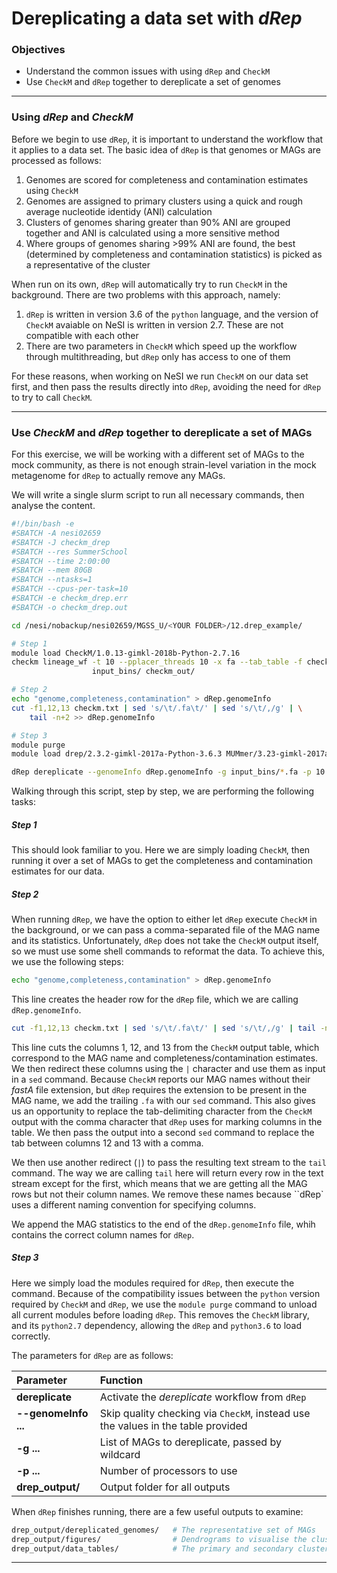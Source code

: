 # Dereplicating a data set with *dRep*

### Objectives

* Understand the common issues with using `dRep` and `CheckM`
* Use `CheckM` and `dRep` together to dereplicate a set of genomes

---

### Using *dRep* and *CheckM*

Before we begin to use `dRep`, it is important to understand the workflow that it applies to a data set. The basic idea of `dRep` is that genomes or MAGs are processed as follows:

1. Genomes are scored for completeness and contamination estimates using `CheckM`
1. Genomes are assigned to primary clusters using a quick and rough average nucleotide identidy (ANI) calculation
1. Clusters of genomes sharing greater than 90% ANI are grouped together and ANI is calculated using a more sensitive method
1. Where groups of genomes sharing >99% ANI are found, the best (determined by completeness and contamination statistics) is picked as a representative of the cluster

When run on its own, `dRep` will automatically try to run `CheckM` in the background. There are two problems with this approach, namely:

1. `dRep` is written in version 3.6 of the `python` language, and the version of `CheckM` avaiable on NeSI is written in version 2.7. These are not compatible with each other
1. There are two parameters in `CheckM` which speed up the workflow through multithreading, but `dRep` only has access to one of them

For these reasons, when working on NeSI we run `CheckM` on our data set first, and then pass the results directly into `dRep`, avoiding the need for `dRep` to try to call `CheckM`.

---

### Use *CheckM* and *dRep* together to dereplicate a set of MAGs

For this exercise, we will be working with a different set of MAGs to the mock community, as there is not enough strain-level variation in the mock metagenome for `dRep` to actually remove any MAGs.

We will write a single slurm script to run all necessary commands, then analyse the content.

```bash
#!/bin/bash -e
#SBATCH -A nesi02659
#SBATCH -J checkm_drep
#SBATCH --res SummerSchool
#SBATCH --time 2:00:00
#SBATCH --mem 80GB
#SBATCH --ntasks=1
#SBATCH --cpus-per-task=10
#SBATCH -e checkm_drep.err
#SBATCH -o checkm_drep.out

cd /nesi/nobackup/nesi02659/MGSS_U/<YOUR FOLDER>/12.drep_example/

# Step 1
module load CheckM/1.0.13-gimkl-2018b-Python-2.7.16
checkm lineage_wf -t 10 --pplacer_threads 10 -x fa --tab_table -f checkm.txt \
                  input_bins/ checkm_out/

# Step 2
echo "genome,completeness,contamination" > dRep.genomeInfo
cut -f1,12,13 checkm.txt | sed 's/\t/.fa\t/' | sed 's/\t/,/g' | \
    tail -n+2 >> dRep.genomeInfo

# Step 3
module purge
module load drep/2.3.2-gimkl-2017a-Python-3.6.3 MUMmer/3.23-gimkl-2017a

dRep dereplicate --genomeInfo dRep.genomeInfo -g input_bins/*.fa -p 10 drep_output/
```

Walking through this script, step by step, we are performing the following tasks:

##### Step 1

This should look familiar to you. Here we are simply loading `CheckM`, then running it over a set of MAGs to get the completeness and contamination estimates for our data.

##### Step 2

When running `dRep`, we have the option to either let `dRep` execute `CheckM` in the background, or we can pass a comma-separated file of the MAG name and its statistics. Unfortunately, `dRep` does not take the `CheckM` output itself, so we must use some shell commands to reformat the data. To achieve this, we use the following steps:

```bash
echo "genome,completeness,contamination" > dRep.genomeInfo
```

This line creates the header row for the `dRep` file, which we are calling `dRep.genomeInfo`.

```bash
cut -f1,12,13 checkm.txt | sed 's/\t/.fa\t/' | sed 's/\t/,/g' | tail -n+2 >> dRep.genomeInfo
```

This line cuts the columns 1, 12, and 13 from the `CheckM` output table, which correspond to the MAG name and completeness/contamination estimates. We then redirect these columns using the `|` character and use them as input in a `sed` command. Because `CheckM` reports our MAG names without their *fastA* file extension, but `dRep` requires the extension to be present in the MAG name, we add the trailing `.fa` with our `sed` command. This also gives us an opportunity to replace the tab-delimiting character from the `CheckM` output with the comma character that `dRep` uses for marking columns in the table. We then pass the output into a second `sed` command to replace the tab between columns 12 and 13 with a comma.

We then use another redirect (`|`) to pass the resulting text stream to the `tail` command. The way we are calling `tail` here will return every row in the text stream except for the first, which means that we are getting all the MAG rows but not their column names. We remove these names because ``dRep` uses a different naming convention for specifying columns.

We append the MAG statistics to the end of the `dRep.genomeInfo` file, whih contains the correct column names for `dRep`.

##### Step 3

Here we simply load the modules required for `dRep`, then execute the command. Because of the compatibility issues between the `python` version required by `CheckM` and `dRep`, we use the `module purge` command to unload all current modules before loading `dRep`. This removes the `CheckM` library, and its `python2.7` dependency, allowing the `dRep` and `python3.6` to load correctly.

The parameters for `dRep` are as follows:

|Parameter|Function|
|:---|:---|
|**dereplicate**|Activate the *dereplicate* workflow from `dRep`|
|**--genomeInfo ...**|Skip quality checking via `CheckM`, instead use the values in the table provided|
|**-g ...**|List of MAGs to dereplicate, passed by wildcard|
|**-p ...**|Number of processors to use|
|**drep_output/**|Output folder for all outputs|

When `dRep` finishes running, there are a few useful outputs to examine:

```bash
drep_output/dereplicated_genomes/   # The representative set of MAGs
drep_output/figures/                # Dendrograms to visualise the clustering of genomes
drep_output/data_tables/            # The primary and secondary clustering of the MAGs, and scoring information
```

---
